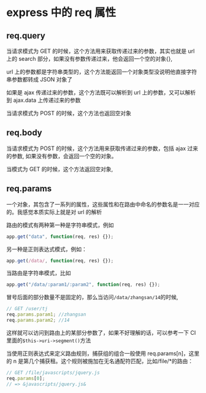 <!-- Date: 2016-04-04 17:06:04 -->

# express 中的 req 属性

## req.query

当请求模式为 GET 的时候，这个方法用来获取传递过来的参数，其实也就是 url 上的 search 部分，如果没有参数传递过来，他会返回一个空的对象{},

url 上的参数都是字符串类型的，这个方法能返回一个对象类型没说明他直接字符串参数都转成 JSON 对象了

如果是 ajax 传递过来的参数，这个方法既可以解析到 url 上的参数，又可以解析到 ajax.data 上传递过来的参数

当请求模式为 POST 的时候，这个方法也返回空对象

## req.body

当请求模式为 POST 的时候，这个方法用来获取传递过来的参数，包括 ajax 过来的参数, 如果没有参数，会返回一个空的对象。

当模式为 GET 的时候，这个方法返回空对象,

## req.params

一个对象，其包含了一系列的属性，这些属性和在路由中命名的参数名是一一对应的。我感觉本质实际上就是对 url 的解析

路由的模式有两种第一种是字符串模式，例如

```js
app.get("data", function(req, res) {});
```

另一种是正则表达式模式，例如：

```js
app.get(/data/, function(req, res) {});
```

当路由是字符串模式，比如

```js
app.get("/data/:param1/:param2", function(req, res) {});
```

冒号后面的部分数量不是固定的，那么当访问`/data/zhangsan/14`的时候,

```js
// GET /user/tj
req.params.param1; //zhangsan
req.params.param2; //14
```

这样就可以访问到路由上的某部分参数了，如果不好理解的话，可以参考一下 CI 里面的`$this->uri->segment()`方法

当使用正则表达式来定义路由规则，捕获组的组合一般使用 req.params[n]，这里的 n 是第几个捕获租。这个规则被施加在无名通配符匹配，比如/file/\*的路由：

```js
// GET /file/javascripts/jquery.js
req.params[0];
// => &javascripts/jquery.js&
```
